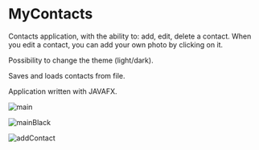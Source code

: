 # MyContacts

Contacts application, with the ability to: add, edit, delete a contact. 
When you edit a contact, you can add your own photo by clicking on it. 

Possibility to change the theme (light/dark). 

Saves and loads contacts from file.

Application written with JAVAFX.

![main](https://user-images.githubusercontent.com/44054454/78809190-d018e780-79c6-11ea-9891-cb53f88e7c01.png)

![mainBlack](https://user-images.githubusercontent.com/44054454/78809191-d0b17e00-79c6-11ea-9be0-cd5079d691ad.png)

![addContact](https://user-images.githubusercontent.com/44054454/78809192-d0b17e00-79c6-11ea-8e81-17f0a235aa89.png)
